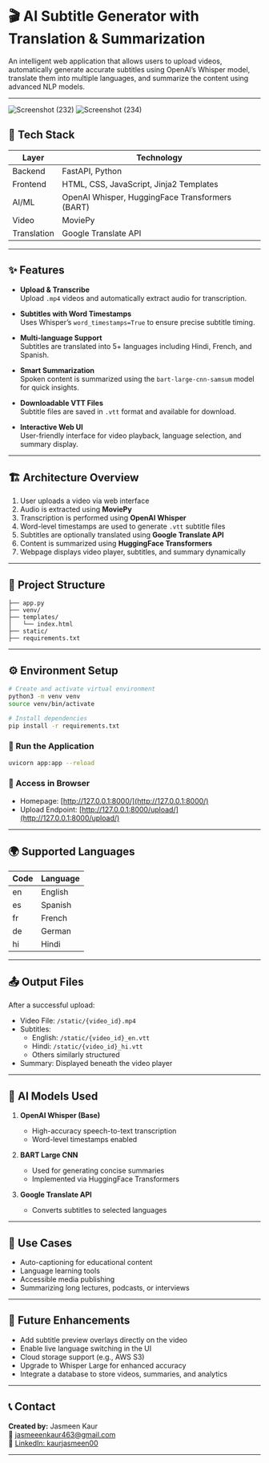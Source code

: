 
# 🎬 AI Subtitle Generator with Translation & Summarization

An intelligent web application that allows users to upload videos, automatically generate accurate subtitles using OpenAI’s Whisper model, translate them into multiple languages, and summarize the content using advanced NLP models.

---

![Screenshot (232)](https://github.com/user-attachments/assets/f7283f83-3e09-4c9c-ae0b-1670f7ad8d0e) 
![Screenshot (234)](https://github.com/user-attachments/assets/afb415a8-2af0-40a1-857e-7621a46ea7c8)



## 🧰 Tech Stack

| Layer        | Technology                                      |
|--------------|-------------------------------------------------|
| Backend      | FastAPI, Python                                 |
| Frontend     | HTML, CSS, JavaScript, Jinja2 Templates         |
| AI/ML        | OpenAI Whisper, HuggingFace Transformers (BART) |
| Video        | MoviePy                                         |
| Translation  | Google Translate API                            |

---

## ✨ Features

- **Upload & Transcribe**  
  Upload `.mp4` videos and automatically extract audio for transcription.

- **Subtitles with Word Timestamps**  
  Uses Whisper’s `word_timestamps=True` to ensure precise subtitle timing.

- **Multi-language Support**  
  Subtitles are translated into 5+ languages including Hindi, French, and Spanish.

- **Smart Summarization**  
  Spoken content is summarized using the `bart-large-cnn-samsum` model for quick insights.

- **Downloadable VTT Files**  
  Subtitle files are saved in `.vtt` format and available for download.

- **Interactive Web UI**  
  User-friendly interface for video playback, language selection, and summary display.

---

## 🏗️ Architecture Overview

1. User uploads a video via web interface
2. Audio is extracted using **MoviePy**
3. Transcription is performed using **OpenAI Whisper**
4. Word-level timestamps are used to generate `.vtt` subtitle files
5. Subtitles are optionally translated using **Google Translate API**
6. Content is summarized using **HuggingFace Transformers**
7. Webpage displays video player, subtitles, and summary dynamically

---

## 📁 Project Structure

```
├── app.py 
├── venv/
├── templates/
│   └── index.html 
├── static/
├── requirements.txt
```

---

## ⚙️ Environment Setup

```bash
# Create and activate virtual environment
python3 -m venv venv
source venv/bin/activate

# Install dependencies
pip install -r requirements.txt
```

### 🚀 Run the Application

```bash
uvicorn app:app --reload
```

### 🔗 Access in Browser

- Homepage: [http://127.0.0.1:8000/](http://127.0.0.1:8000/)
- Upload Endpoint: [http://127.0.0.1:8000/upload/](http://127.0.0.1:8000/upload/)

---

## 🌍 Supported Languages

| Code | Language |
|------|----------|
| en   | English  |
| es   | Spanish  |
| fr   | French   |
| de   | German   |
| hi   | Hindi    |

---

## 📤 Output Files

After a successful upload:

- Video File: `/static/{video_id}.mp4`
- Subtitles:
  - English: `/static/{video_id}_en.vtt`
  - Hindi: `/static/{video_id}_hi.vtt`
  - Others similarly structured
- Summary: Displayed beneath the video player

---

## 🤖 AI Models Used

1. **OpenAI Whisper (Base)**  
   - High-accuracy speech-to-text transcription  
   - Word-level timestamps enabled

2. **BART Large CNN**  
   - Used for generating concise summaries  
   - Implemented via HuggingFace Transformers

3. **Google Translate API**  
   - Converts subtitles to selected languages

---

## 🧠 Use Cases

- Auto-captioning for educational content  
- Language learning tools  
- Accessible media publishing  
- Summarizing long lectures, podcasts, or interviews

---

## 🔮 Future Enhancements

- Add subtitle preview overlays directly on the video
- Enable live language switching in the UI
- Cloud storage support (e.g., AWS S3)
- Upgrade to Whisper Large for enhanced accuracy
- Integrate a database to store videos, summaries, and analytics

---

## 📞 Contact

**Created by:** Jasmeen Kaur  
📧 [jasmeeenkaur463@gmail.com](mailto:jasmeeenkaur463@gmail.com)  
🔗 [LinkedIn: kaurjasmeen00](https://www.linkedin.com/in/kaurjasmeen00/)

---
